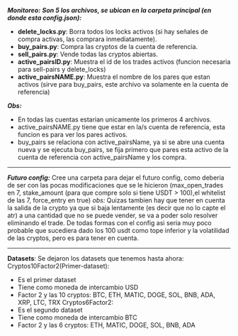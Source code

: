 _**Monitoreo:**_
_**Son 5 los archivos, se ubican en la carpeta principal (en donde esta config.json):**_
- **delete_locks.py**: Borra todos los locks activos (si hay señales de compra activas, las comprara inmediatamente).
- **buy_pairs.py**: Compra las cryptos de la cuenta de referencia.
- **sell_pairs.py**: Vende todas las cryptos abiertas.
- **active_pairsID.py**: Muestra el id de los trades activos (funcion necesaria para sell-pairs y delete_locks)
- **active_pairsNAME.py**: Muestra el nombre de los pares que estan activos (sirve para buy_pairs, este archivo va solamente en la cuenta de referencia)

_**Obs:**_
- En todas las cuentas estarian unicamente los primeros 4 archivos.
- active_pairsNAME.py tiene que estar en la/s cuenta de referencia, esta funcion es para ver los pares activos.
- buy_pairs se relaciona con active_pairsName, ya si se abre una cuenta nueva y se ejecuta buy_pairs,
se fija primero que pares esta activo de la cuenta de referencia con active_pairsName y los compra.

___
_**Futuro config:**_
Cree una carpeta para dejar el futuro config, como deberia de ser con las pocas modificaciones que se le hicieron (max_open_trades en 7, stake_amount (para que compre solo si tiene USDT > 100),el whitelist de las 7, force_entry en true)
*obs:*
Quizas tambien hay que tener en cuenta la salida de la crypto ya que si baja lentamente (es decir que no lo capte el atr) a una cantidad que no se puede vender, se va a poder solo resolver eliminando el trade. De todas formas con el config asi seria muy poco probable que sucediera dado los 100 usdt como tope inferior y la volatilidad de las cryptos, pero es para tener en cuenta.


___

**Datasets**:
Se dejaron los datasets que tenemos hasta ahora:
Cryptos10Factor2(Primer-dataset):
 - Es el primer dataset
 - Tiene como moneda de intercambio USD
 - Factor 2 y las 10 cryptos: BTC, ETH, MATIC, DOGE, SOL, BNB, ADA, XRP, LTC, TRX
Cryptos6Factor2:
 - Es el segundo dataset
 - Tiene como moneda de intercambio BTC
 - Factor 2 y las 6 cryptos: ETH, MATIC, DOGE, SOL, BNB, ADA
